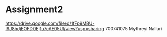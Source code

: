 # Assignment2
https://drive.google.com/file/d/1fFp9MBU-I9J8hdjEOFD0Ej1u7cAE05Ul/view?usp=sharing
700741075 Mythreyi Nalluri
